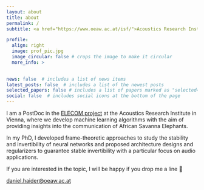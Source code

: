 ```yaml
---
layout: about
title: about
permalink: /
subtitle: <a href="https://www.oeaw.ac.at/isf/">Acoustics Research Institute</a>. Vienna.

profile:
  align: right
  image: prof_pic.jpg
  image_circular: false # crops the image to make it circular
  more_info: >
    

news: false  # includes a list of news items
latest_posts: false  # includes a list of the newest posts
selected_papers: false # includes a list of papers marked as "selected={true}"
social: false  # includes social icons at the bottom of the page
---
```


I am a PostDoc in the <a href="https://www.oeaw.ac.at/en/ari/forschung/biologie/laufende-projekte/decoding-elephant-communication-with-ai-mathematics-ml-team">ELECOM project</a> at the Acoustics Research Institute in Vienna, where we develop machine learning algorithms with the aim of providing insights into the communication of African Savanna Elephants.

In my PhD, I developed frame-theoretic approaches to study the stability and invertibility of neural networks and proposed architecture designs and regularizers to guarantee stable invertibility with a particular focus on audio applications.

If you are interested in the topic, I will be happy if you drop me a line &#129305;

<p> <a href="mailto:daniel.haider@oeaw.ac.at">daniel.haider@oeaw.ac.at </a> </p>

